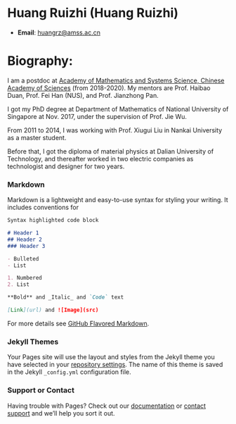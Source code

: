 # Huang Ruizhi (Huang Ruizhi)

* **Email**: huangrz@amss.ac.cn

# Biography:

I am a postdoc at [Academy of Mathematics and Systems Science, Chinese Academy of Sciences](http://english.amss.cas.cn) (from 2018-2020). My mentors are Prof. Haibao Duan, Prof. Fei Han (NUS), and Prof. Jianzhong Pan.

I got my PhD degree at Department of Mathematics of National University of Singapore at Nov. 2017, under the supervision of Prof. Jie Wu. 

From 2011 to 2014, I was working with Prof. Xiugui Liu in Nankai University as a master student. 

Before that, I got the diploma of material physics at Dalian University of Technology, and thereafter worked in two electric companies as technologist and designer for two years.

### Markdown

Markdown is a lightweight and easy-to-use syntax for styling your writing. It includes conventions for

```markdown
Syntax highlighted code block

# Header 1
## Header 2
### Header 3

- Bulleted
- List

1. Numbered
2. List

**Bold** and _Italic_ and `Code` text

[Link](url) and ![Image](src)
```

For more details see [GitHub Flavored Markdown](https://guides.github.com/features/mastering-markdown/).

### Jekyll Themes

Your Pages site will use the layout and styles from the Jekyll theme you have selected in your [repository settings](https://github.com/hrzsea/huangrz.github.com/settings). The name of this theme is saved in the Jekyll `_config.yml` configuration file.

### Support or Contact

Having trouble with Pages? Check out our [documentation](https://help.github.com/categories/github-pages-basics/) or [contact support](https://github.com/contact) and we’ll help you sort it out.

